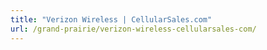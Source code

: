 ```yaml
---
title: "Verizon Wireless | CellularSales.com"
url: /grand-prairie/verizon-wireless-cellularsales-com/
---
```

